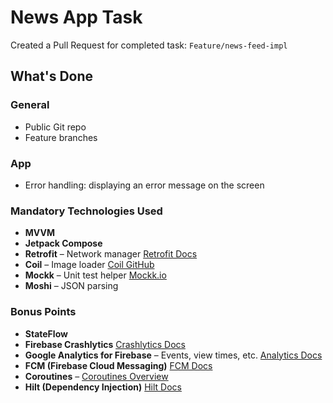 # News App Task

Created a Pull Request for completed task: `Feature/news-feed-impl`

## What's Done

### General
- Public Git repo
- Feature branches

### App
- Error handling: displaying an error message on the screen

### Mandatory Technologies Used
- **MVVM**
- **Jetpack Compose**
- **Retrofit** – Network manager [Retrofit Docs](https://square.github.io/retrofit/)
- **Coil** – Image loader [Coil GitHub](https://github.com/coil-kt/coil)
- **Mockk** – Unit test helper [Mockk.io](https://mockk.io/)
- **Moshi** – JSON parsing

### Bonus Points
- **StateFlow**
- **Firebase Crashlytics** [Crashlytics Docs](https://firebase.google.com/docs/crashlytics)
- **Google Analytics for Firebase** – Events, view times, etc. [Analytics Docs](https://firebase.google.com/docs/analytics/)
- **FCM (Firebase Cloud Messaging)** [FCM Docs](https://firebase.google.com/docs/cloud-messaging/)
- **Coroutines** – [Coroutines Overview](https://kotlinlang.org/docs/coroutines-overview.html)
- **Hilt (Dependency Injection)** [Hilt Docs](https://developer.android.com/training/dependency-injection/hilt-android)


